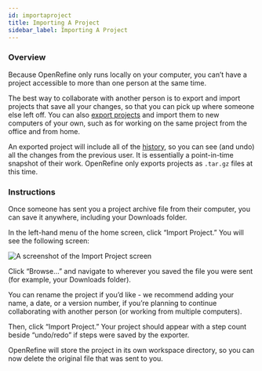 ```yaml
---
id: importaproject
title: Importing A Project
sidebar_label: Importing A Project
---
```


### Overview

Because OpenRefine only runs locally on your computer, you can’t have a project accessible to more than one person at the same time. 

The best way to collaborate with another person is to export and import projects that save all your changes, so that you can pick up where someone else left off. You can also [export projects](export.md) and import them to new computers of your own, such as for working on the same project from the office and from home. 

An exported project will include all of the [history](interface/projectscreen.md#history), so you can see (and undo) all the changes from the previous user. It is essentially a point-in-time snapshot of their work. OpenRefine only exports projects as `.tar.gz` files at this time. 


### Instructions

Once someone has sent you a project archive file from their computer, you can save it anywhere, including your Downloads folder. 

In the left-hand menu of the home screen, click “Import Project.” You will see the following screen:

![A screenshot of the Import Project screen](img/import.jpg "The Import Project screen")


Click “Browse…” and navigate to wherever you saved the file you were sent (for example, your Downloads folder). 

You can rename the project if you’d like - we recommend adding your name, a date, or a version number, if you’re planning to continue collaborating with another person (or working from multiple computers).

Then, click “Import Project.”  Your project should appear with a step count beside “undo/redo” if steps were saved by the exporter. 

OpenRefine will store the project in its own workspace directory, so you can now delete the original file that was sent to you. 